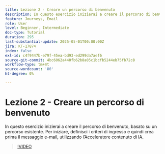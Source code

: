 ```yaml
---
title: Lezione 2 - Creare un percorso di benvenuto
description: In questo esercizio inizierai a creare il percorso di benvenuto, basato su un percorso esistente. Per iniziare, definisci i criteri di ingresso e quindi crea prima il messaggio e-mail, utilizzando l’Acceleratore contenuto di IA.
feature: Journeys, Email
role: User
level: Beginner, Intermediate
doc-type: Tutorial
duration: 295
last-substantial-update: 2025-05-01T00:00:00Z
jira: KT-17874
index: false
exl-id: c4f9447b-e79f-45ea-bd93-ed299da7aef6
source-git-commit: 4bc6062a440fb62b8a05c1bcfb5244eb75fb72c8
workflow-type: tm+mt
source-wordcount: '80'
ht-degree: 0%

---
```


# Lezione 2 - Creare un percorso di benvenuto

In questo esercizio inizierai a creare il percorso di benvenuto, basato su un percorso esistente. Per iniziare, definisci i criteri di ingresso e quindi crea prima il messaggio e-mail, utilizzando l’Acceleratore contenuto di IA.

>[!VIDEO](https://video.tv.adobe.com/v/3457896/?learn=on&enablevpops)
